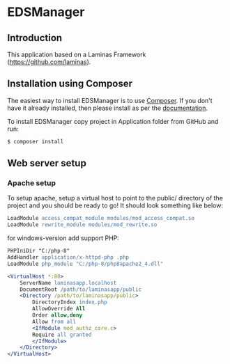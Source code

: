 # EDSManager

## Introduction

This application based on a Laminas Framework (https://github.com/laminas).

## Installation using Composer

The easiest way to install EDSManager is to use [Composer](https://getcomposer.org/). 
If you don't have it already installed, then please install as per the [documentation](https://getcomposer.org/doc/00-intro.md).

To install EDSManager copy project in Application folder from GitHub and run:

```bash
$ composer install
```

## Web server setup

### Apache setup

To setup apache, setup a virtual host to point to the public/ directory of the
project and you should be ready to go! It should look something like below:

```apache conf/httpd.conf:
LoadModule access_compat_module modules/mod_access_compat.so
LoadModule rewrite_module modules/mod_rewrite.so
```

for windows-version add support PHP:

```apache conf/httpd.conf:
PHPIniDir "C:/php-8"
AddHandler application/x-httpd-php .php
LoadModule php_module "C:/php-8/php8apache2_4.dll"

```

```apache
<VirtualHost *:80>
    ServerName laminasapp.localhost
    DocumentRoot /path/to/laminasapp/public
    <Directory /path/to/laminasapp/public>
        DirectoryIndex index.php
        AllowOverride All
        Order allow,deny
        Allow from all
        <IfModule mod_authz_core.c>
        Require all granted
        </IfModule>
    </Directory>
</VirtualHost>
```


